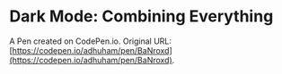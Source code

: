 # Dark Mode: Combining Everything

A Pen created on CodePen.io. Original URL: [https://codepen.io/adhuham/pen/BaNroxd](https://codepen.io/adhuham/pen/BaNroxd).

